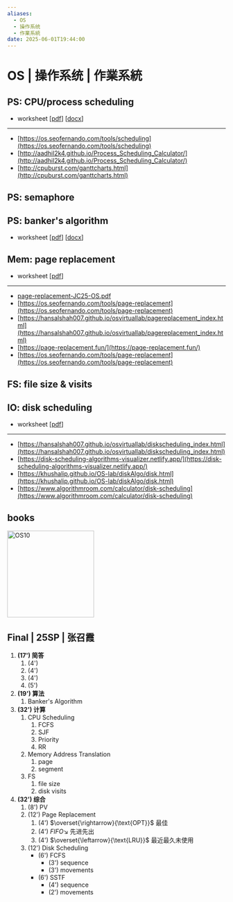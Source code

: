 ```yaml
---
aliases:
  - OS
  - 操作系统
  - 作業系統
date: 2025-06-01T19:44:00
---
```


# OS | 操作系统 | 作業系統

## PS: CPU/process scheduling

- worksheet \[[pdf](2-PS/2-Scheduling/psets/assets/CPU-scheduling-p.pdf)\] \[[docx](2-PS/2-Scheduling/psets/assets/CPU-scheduling-p.docx)\]

---

- [https://os.seofernando.com/tools/scheduling](https://os.seofernando.com/tools/scheduling)
- [http://aadhil2k4.github.io/Process_Scheduling_Calculator/](http://aadhil2k4.github.io/Process_Scheduling_Calculator/)
- [http://cpuburst.com/ganttcharts.html](http://cpuburst.com/ganttcharts.html)

## PS: semaphore


## PS: banker's algorithm

- worksheet \[[pdf](2-PS/5-Deadlock/psets/assets/banker-tables-54-p.pdf)\]  \[[docx](2-PS/5-Deadlock/psets/assets/banker-tables-54.docx)\] 

## Mem: page replacement

- worksheet \[[pdf](3-Mem/psets/P3-PageReplacement/assets/page-replacement-tables-p.pdf)\]

---

- [page-replacement-JC25-OS.pdf](3-Mem/psets/P3-PageReplacement/assets/page-replacement-JC25-OS.pdf)
- [https://os.seofernando.com/tools/page-replacement](https://os.seofernando.com/tools/page-replacement)
- [https://hansalshah007.github.io/osvirtuallab/pagereplacement_index.html](https://hansalshah007.github.io/osvirtuallab/pagereplacement_index.html)
- [https://page-replacement.fun/](https://page-replacement.fun/)
- [https://os.seofernando.com/tools/page-replacement](https://os.seofernando.com/tools/page-replacement)

## FS: file size & visits

## IO: disk scheduling

- worksheet \[[pdf](5-IO/1-Disk/psets/P1-DiskScheduling/assets/disk-scheduling-tables-p.pdf)\]

---

- [https://hansalshah007.github.io/osvirtuallab/diskscheduling_index.html](https://hansalshah007.github.io/osvirtuallab/diskscheduling_index.html)
- [https://disk-scheduling-algorithms-visualizer.netlify.app/](https://disk-scheduling-algorithms-visualizer.netlify.app/)
- [https://khushalip.github.io/OS-lab/diskAlgo/disk.html](https://khushalip.github.io/OS-lab/diskAlgo/disk.html)
- [https://www.algorithmroom.com/calculator/disk-scheduling](https://www.algorithmroom.com/calculator/disk-scheduling)

## books

<a href="https://codex.cs.yale.edu/avi/os-book/OS10/" target="_blank">
  <img src="https://codex.cs.yale.edu/avi/os-book/OS10/images/os10-cover.jpg" alt="OS10" style="height:200px;">
</a>

## Final | 25SP | 张召霞

1. **(17') 简答**
	1. (4')
	2. (4')
	3. (4')
	4. (5')
2. **(19') 算法**
	1. Banker's Algorithm
3. **(32') 计算**
	1. CPU Scheduling
		1. FCFS
		2. SJF
		3. Priority
		4. RR
	2. Memory Address Translation
		1. page
		2. segment
	3. FS
		1. file size
		2. disk visits
4. **(32') 综合**
	1. (8') PV
	2. (12') Page Replacement 
		1. (4') $\overset{\rightarrow}{\text{OPT}}$ 最佳
		2. (4') $FIFO\text{↘}$ 先进先出
		3. (4') $\overset{\leftarrow}{\text{LRU}}$ 最近最久未使用
	3. (12') Disk Scheduling 
		- (6') FCFS
			- (3') sequence
			- (3') movements
		- (6') SSTF
			- (4') sequence
			- (2') movements